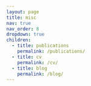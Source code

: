 ```yaml
---
layout: page
title: misc
nav: true
nav_order: 8
dropdown: true
children:
  - title: publications
    permalink: /publications/
  - title: cv 
    permalink: /cv/
  - title: blog
    permalink: /blog/
---
```

